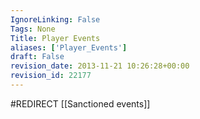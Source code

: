 ```yaml
---
IgnoreLinking: False
Tags: None
Title: Player Events
aliases: ['Player_Events']
draft: False
revision_date: 2013-11-21 10:26:28+00:00
revision_id: 22177
---
```


#REDIRECT [[Sanctioned events]]